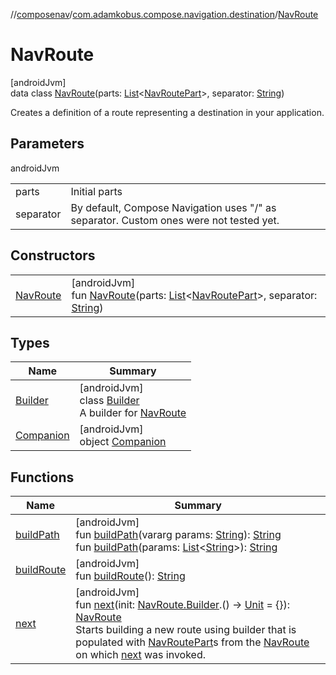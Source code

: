 //[composenav](../../../index.md)/[com.adamkobus.compose.navigation.destination](../index.md)/[NavRoute](index.md)

# NavRoute

[androidJvm]\
data class [NavRoute](index.md)(parts: [List](https://kotlinlang.org/api/latest/jvm/stdlib/kotlin.collections/-list/index.html)&lt;[NavRoutePart](../-nav-route-part/index.md)&gt;, separator: [String](https://kotlinlang.org/api/latest/jvm/stdlib/kotlin/-string/index.html))

Creates a definition of a route representing a destination in your application.

## Parameters

androidJvm

| | |
|---|---|
| parts | Initial parts |
| separator | By default, Compose Navigation uses "/" as separator. Custom ones were not tested yet. |

## Constructors

| | |
|---|---|
| [NavRoute](-nav-route.md) | [androidJvm]<br>fun [NavRoute](-nav-route.md)(parts: [List](https://kotlinlang.org/api/latest/jvm/stdlib/kotlin.collections/-list/index.html)&lt;[NavRoutePart](../-nav-route-part/index.md)&gt;, separator: [String](https://kotlinlang.org/api/latest/jvm/stdlib/kotlin/-string/index.html)) |

## Types

| Name | Summary |
|---|---|
| [Builder](-builder/index.md) | [androidJvm]<br>class [Builder](-builder/index.md)<br>A builder for [NavRoute](index.md) |
| [Companion](-companion/index.md) | [androidJvm]<br>object [Companion](-companion/index.md) |

## Functions

| Name | Summary |
|---|---|
| [buildPath](build-path.md) | [androidJvm]<br>fun [buildPath](build-path.md)(vararg params: [String](https://kotlinlang.org/api/latest/jvm/stdlib/kotlin/-string/index.html)): [String](https://kotlinlang.org/api/latest/jvm/stdlib/kotlin/-string/index.html)<br>fun [buildPath](build-path.md)(params: [List](https://kotlinlang.org/api/latest/jvm/stdlib/kotlin.collections/-list/index.html)&lt;[String](https://kotlinlang.org/api/latest/jvm/stdlib/kotlin/-string/index.html)&gt;): [String](https://kotlinlang.org/api/latest/jvm/stdlib/kotlin/-string/index.html) |
| [buildRoute](build-route.md) | [androidJvm]<br>fun [buildRoute](build-route.md)(): [String](https://kotlinlang.org/api/latest/jvm/stdlib/kotlin/-string/index.html) |
| [next](next.md) | [androidJvm]<br>fun [next](next.md)(init: [NavRoute.Builder](-builder/index.md).() -&gt; [Unit](https://kotlinlang.org/api/latest/jvm/stdlib/kotlin/-unit/index.html) = {}): [NavRoute](index.md)<br>Starts building a new route using builder that is populated with [NavRoutePart](../-nav-route-part/index.md)s from the [NavRoute](index.md) on which [next](next.md) was invoked. |
